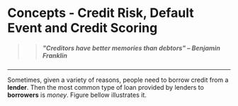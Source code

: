 # Concepts - Credit Risk, Default Event and Credit Scoring

>> ##### "Creditors have better memories than debtors" – *Benjamin Franklin*

---

Sometimes, given a variety of reasons, people need to borrow credit from a **lender**. Then the most common type of loan provided by lenders to **borrowers** is *money*. Figure bellow illustrates it.


